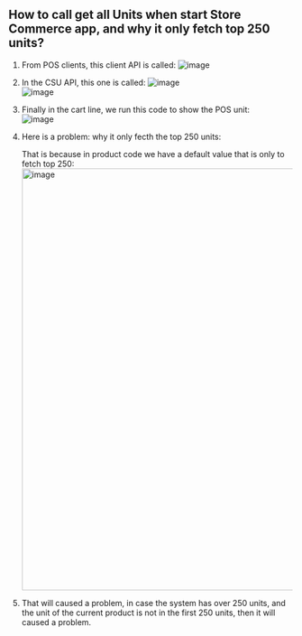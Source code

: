 ## How to call get all Units when start Store Commerce app, and why it only fetch top 250 units?

1. From POS clients, this client API  is called:
![image](https://github.com/zhangguanghuib/NewCommerceSDK/assets/14832260/dfda3930-b562-4a05-989f-982850e97a21)

2. In the CSU  API, this one is called:
   ![image](https://github.com/zhangguanghuib/NewCommerceSDK/assets/14832260/c668bc7a-23ba-4621-998b-27614809e11a)
   <br/>
   ![image](https://github.com/zhangguanghuib/NewCommerceSDK/assets/14832260/24675af4-4a04-4475-851a-3dca4446bd0b)
   
4. Finally in the cart line, we run this code to show the POS unit:<br/>
   ![image](https://github.com/zhangguanghuib/NewCommerceSDK/assets/14832260/01ba4de5-7905-4594-b142-eb3e5f6af25c)<br/>

 5. Here is a problem: why it only fecth the top 250 units:<br/>

    That is because in product code we have a default value that is only to fetch top 250:<br/>
    <img width="747" alt="image" src="https://github.com/zhangguanghuib/NewCommerceSDK/assets/14832260/1f113a45-432c-42ae-b061-c0c057046272">
    
  6. That will caused a problem, in case the system has over 250 units,  and the unit of the current product is not in the first 250 units,  then it will caused a problem.




